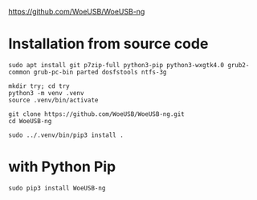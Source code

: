 https://github.com/WoeUSB/WoeUSB-ng

# Installation from source code
```
sudo apt install git p7zip-full python3-pip python3-wxgtk4.0 grub2-common grub-pc-bin parted dosfstools ntfs-3g

mkdir try; cd try
python3 -m venv .venv
source .venv/bin/activate

git clone https://github.com/WoeUSB/WoeUSB-ng.git
cd WoeUSB-ng

sudo ../.venv/bin/pip3 install .
```

# with Python Pip
```
sudo pip3 install WoeUSB-ng
```
